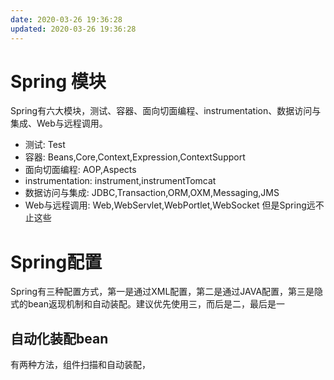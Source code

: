 ```yaml
---
date: 2020-03-26 19:36:28
updated: 2020-03-26 19:36:28
---
```


# Spring 模块
  Spring有六大模块，测试、容器、面向切面编程、instrumentation、数据访问与集成、Web与远程调用。
- 测试: Test
- 容器: Beans,Core,Context,Expression,ContextSupport
- 面向切面编程: AOP,Aspects
- instrumentation: instrument,instrumentTomcat
- 数据访问与集成: JDBC,Transaction,ORM,OXM,Messaging,JMS
- Web与远程调用: Web,WebServlet,WebPortlet,WebSocket
 但是Spring远不止这些

# Spring配置
 Spring有三种配置方式，第一是通过XML配置，第二是通过JAVA配置，第三是隐式的bean返现机制和自动装配。建议优先使用三，而后是二，最后是一
## 自动化装配bean
 有两种方法，组件扫描和自动装配，